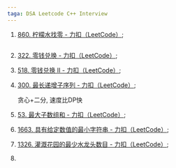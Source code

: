 ```yaml
---
taga: DSA Leetcode C++ Interview
---
```




1.   [860. 柠檬水找零 - 力扣（LeetCode）](https://leetcode.cn/problems/lemonade-change/);

     ```cpp
     ```

     

2.   [322. 零钱兑换 - 力扣（LeetCode）](https://leetcode.cn/problems/coin-change/);

3.   [518. 零钱兑换 II - 力扣（LeetCode）](https://leetcode.cn/problems/coin-change-ii/);

4.   [300. 最长递增子序列 - 力扣（LeetCode）](https://leetcode.cn/problems/longest-increasing-subsequence/);

     贪心+二分, 速度比DP快

5.   [53. 最大子数组和 - 力扣（LeetCode）](https://leetcode.cn/problems/maximum-subarray/); 

6.   [1663. 具有给定数值的最小字符串 - 力扣（LeetCode）](https://leetcode.cn/problems/smallest-string-with-a-given-numeric-value/);

7.   [1326. 灌溉花园的最少水龙头数目 - 力扣（LeetCode）](https://leetcode.cn/problems/minimum-number-of-taps-to-open-to-water-a-garden/);

8.   